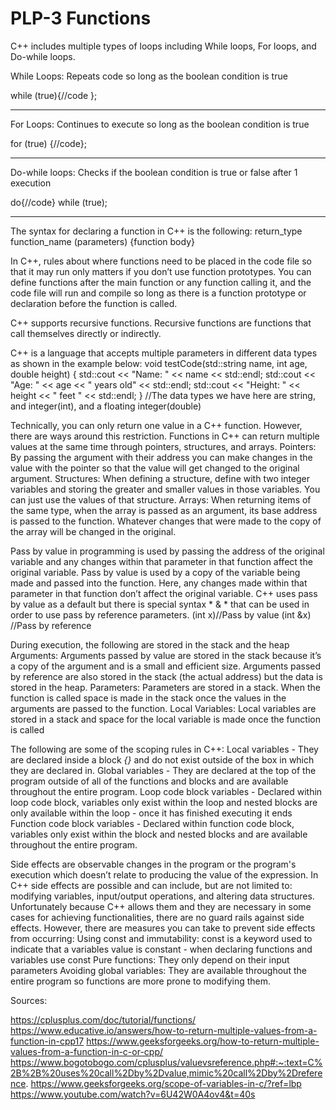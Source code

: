 # PLP-3 Functions

C++ includes multiple types of loops including While loops, For loops, and Do-while loops.    


While Loops: Repeats code so long as the boolean condition is true 


while (true){//code };
**********

For Loops: Continues to execute so long as the boolean condition is true

for (true) {//code};
**********

Do-while loops: Checks if the boolean condition is true or false after 1 execution

do{//code} while (true);
**********

The syntax for declaring a function in C++ is the following:
return_type function_name (parameters) {function body}


In C++, rules about where functions need to be placed in the code file so that it may run only matters if you don’t use function prototypes. You can define functions after the main function or any function calling it, and the code file will run and compile so long as there is a function prototype or declaration before the function is called. 


C++ supports recursive functions. Recursive functions are functions that call themselves directly or indirectly. 


C++ is a language that accepts multiple parameters in different data types as shown in the example below:
void testCode(std::string name, int age, double height) {
    std::cout << "Name: " << name << std::endl;
    std::cout << "Age: " << age << " years old" << std::endl;
    std::cout << "Height: " << height << " feet " << std::endl;
} //The data types we have here are string, and integer(int), and a floating integer(double)


Technically, you can only return one value in a C++ function. However, there are ways around this restriction. Functions in C++ can return multiple values at the same time through pointers, structures, and arrays. 
Pointers: By passing the argument with their address you can make changes in the value with the pointer so that the value will get changed to the original argument. 
Structures: When defining a structure, define with two integer variables and storing the greater and smaller values in those variables. You can just use the values of that structure. 
Arrays: When returning items of the same type, when the array is passed as an argument, its base address is passed to the function. Whatever changes that were made to the copy of the array will be changed in the original. 


Pass by value in programming is used by passing the address of the original variable and any changes within that parameter in that function affect the original variable. Pass by value is used by a copy of the variable being made and passed into the function. Here, any changes made within that parameter in that function don’t affect the original variable. C++ uses pass by value as a default but there is special syntax * & * that can be used in order to use pass by reference parameters. 
(int x)//Pass by value
(int &x) //Pass by reference


During execution, the following are stored in the stack and the heap
Arguments: Arguments passed by value are stored in the stack because it’s a copy of the argument and is a small and efficient size. Arguments passed by reference are also stored in the stack (the actual address) but the data is stored in the heap. 
Parameters: Parameters are stored in a stack. When the function is called space is made in the stack once the values in the arguments are passed to the function.
Local Variables: Local variables are stored in a stack and space for the local variable is made once the function is called 


The following are some of the scoping rules in C++: 
Local variables - They are declared inside a block *{}* and do not exist outside of the box in which they are declared in.
Global variables - They are declared at the top of the program outside of all of the functions and blocks and are available throughout the entire program.
Loop code block variables - Declared within loop code block, variables only exist within the loop and nested blocks are only available within the loop - once it has finished executing it ends
Function code block variables - Declared within function code block, variables only exist within the block and nested blocks and are available throughout the entire program.


Side effects are observable changes in the program or the program's execution which doesn’t relate to producing the value of the expression. In C++ side effects are possible and can include, but are not limited to: modifying variables, input/output operations, and altering data structures. Unfortunately because C++ allows them and they are necessary in some cases for achieving functionalities, there are no guard rails against side effects. However, there are measures you can take to prevent side effects from occurring:
Using const and immutability: const is a keyword used to indicate that a variables value is constant - when declaring functions and variables use const
Pure functions: They only depend on their input parameters
Avoiding global variables: They are available throughout the entire program so functions are more prone to modifying them.


Sources:

https://cplusplus.com/doc/tutorial/functions/
https://www.educative.io/answers/how-to-return-multiple-values-from-a-function-in-cpp17
https://www.geeksforgeeks.org/how-to-return-multiple-values-from-a-function-in-c-or-cpp/
​​https://www.bogotobogo.com/cplusplus/valuevsreference.php#:~:text=C%2B%2B%20uses%20call%2Dby%2Dvalue,mimic%20call%2Dby%2Dreference.
https://www.geeksforgeeks.org/scope-of-variables-in-c/?ref=lbp
https://www.youtube.com/watch?v=6U42W0A4ov4&t=40s

